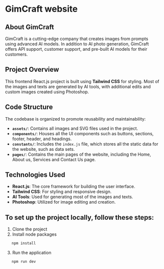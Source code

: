 # GimCraft website

## About GimCraft

GimCraft is a cutting-edge company that creates images from prompts using advanced AI models. In addition to AI photo generation, GimCraft offers API support, customer support, and pre-built AI models for their customers.

## Project Overview

This frontend React.js project is built using **Tailwind CSS** for styling. Most of the images and texts are generated by AI tools, with additional edits and custom images created using Photoshop.

## Code Structure

The codebase is organized to promote reusability and maintainability:

- **`assets/`**: Contains all images and SVG files used in the project.
- **`components/`**: Houses all the UI components such as buttons, sections, footer, header, and headings.
- **`constants/`**: Includes the `index.js` file, which stores all the static data for the website, such as data sets.
- **`pages/`**: Contains the main pages of the website, including the Home, About us, Services and Contact Us page.

## Technologies Used

- **React.js**: The core framework for building the user interface.
- **Tailwind CSS**: For styling and responsive design.
- **AI Tools**: Used for generating most of the images and texts.
- **Photoshop**: Utilized for image editing and creation.

## To set up the project locally, follow these steps:
1. Clone the project
2. Install node packages 
```bash
   npm install
```
3. Run the application 
```bash
   npm run dev
```
